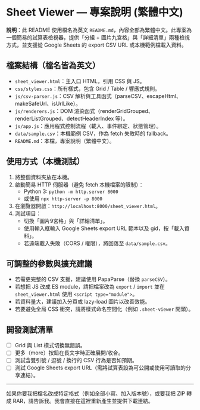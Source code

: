 # Sheet Viewer — 專案說明 (繁體中文)

**說明**：此 README 使用檔名為英文 `README.md`，內容全部為繁體中文。此專案為一個簡易的試算表檢視器，提供「分組 + 圖片九宮格」與「詳細清單」兩種檢視方式，並支援從 Google Sheets 的 export CSV URL 或本機範例檔載入資料。

## 檔案結構（檔名皆為英文）
- `sheet_viewer.html`：主入口 HTML，引用 CSS 與 JS。
- `css/styles.css`：所有樣式，包含 Grid / Table / 響應式規則。
- `js/csv-parser.js`：CSV 解析與工具函式（parseCSV、escapeHtml、makeSafeUrl、isUrlLike）。
- `js/renderers.js`：DOM 渲染函式（renderGridGrouped、renderListGrouped、detectHeaderIndex 等）。
- `js/app.js`：應用程式控制流程（載入、事件綁定、狀態管理）。
- `data/sample.csv`：本機範例 CSV，作為 fetch 失敗時的 fallback。
- `README.md`：本檔，專案說明（繁體中文）。

## 使用方式（本機測試）
1. 將整個資料夾放在本機。
2. 啟動簡易 HTTP 伺服器（避免 fetch 本機檔案的限制）：
   - Python 3: `python -m http.server 8000`
   - 或使用 `npx http-server -p 8000`
3. 在瀏覽器開啟：`http://localhost:8000/sheet_viewer.html`。
4. 測試項目：
   - 切換「圖片9宮格」與「詳細清單」。
   - 使用輸入框輸入 Google Sheets export URL 範本以及 gid，按「載入資料」。
   - 若遠端載入失敗（CORS / 權限），將回落至 `data/sample.csv`。

## 可調整的參數與擴充建議
- 若需更完整的 CSV 支援，建議使用 PapaParse（替換 `parseCSV`）。
- 若想把 JS 改成 ES module，請把檔案改為 `export` / `import` 並在 `sheet_viewer.html` 使用 `<script type="module">`。
- 若資料量大，建議加入分頁或 lazy-load 圖片以改善效能。
- 若要避免全局 CSS 衝突，請將樣式命名空間化（例如 `.sheet-viewer` 開頭）。

## 開發測試清單
- [ ] Grid 與 List 模式切換無錯誤。
- [ ] 更多（more）按鈕在長文字時正確展開/收合。
- [ ] 測試含雙引號 / 逗號 / 換行的 CSV 行為是否如預期。
- [ ] 測試 Google Sheets export URL（需將試算表設為可公開或使用可讀取的分享連結）。

---
如果你要我把檔名改成特定格式（例如全部小寫、加入版本號），或要我把 ZIP 轉成 RAR，請告訴我。我會直接在這裡重新產生並提供下載連結。
